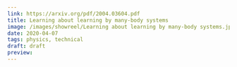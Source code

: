 ```yaml
---
link: https://arxiv.org/pdf/2004.03604.pdf
title: Learning about learning by many-body systems
image: /images/showreel/Learning about learning by many-body systems.jpg
date: 2020-04-07
tags: physics, technical
draft: draft
preview:
---
```



